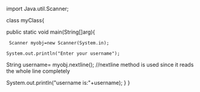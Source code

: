 import Java.util.Scanner;

class myClass{

   public static void main(String[]arg){
 
     Scanner myobj=new Scanner(System.in);

    System.out.println("Enter your username");

String username= myobj.nextline();
//nextline method is used since it reads the whole line completely 

System.out.println("username is:"+username);
}
}
